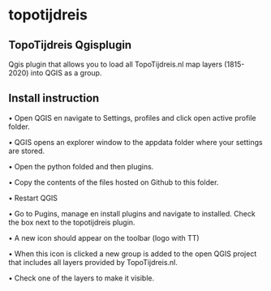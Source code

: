 # topotijdreis

## TopoTijdreis Qgisplugin

Qgis plugin that allows you to load all TopoTijdreis.nl map layers (1815-2020) into QGIS as a group.

## Install instruction

•	Open QGIS en navigate to Settings, profiles and click open active profile folder.

•	QGIS opens an explorer window to the appdata folder where your settings are stored.

•	Open the python folded and then plugins.

•	Copy the contents of the files hosted on Github to this folder.

•	Restart QGIS

• Go to Pugins, manage en install plugins and navigate to installed. Check the box next to the topotijdreis plugin.

•	A new icon should appear on the toolbar (logo with TT)

•	When this icon is clicked a new group is added to the open QGIS project that includes all layers provided by TopoTijdreis.nl.

• Check one of the layers to make it visible.
